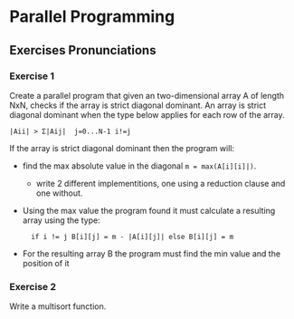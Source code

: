 # Parallel Programming

## Exercises Pronunciations

### Exercise 1

Create a parallel program that given an two-dimensional array A of length NxN, checks if the array is strict diagonal dominant. An array is strict diagonal dominant when the type below applies for each row of the array.

    |Aii| > Σ|Aij|  j=0...N-1 i!=j

If the array is strict diagonal dominant then the program will:

- find the max absolute value in the diagonal `m = max(A[i][i]|)`.
    - write 2 different implementitions, one using a reduction clause and one without.

- Using the max value the program found it must calculate a resulting array using the type: 

        if i != j B[i][j] = m - |A[i][j]| else B[i][j] = m

- For the resulting array B the program must find the min value and the position of it

### Exercise 2

Write a multisort function.